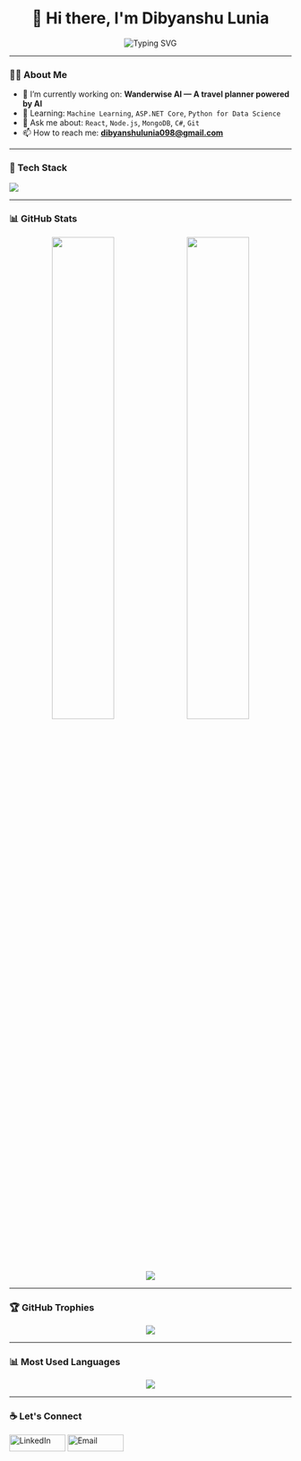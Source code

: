 <h1 align="center">
👋 Hi there, I'm Dibyanshu Lunia
</h1>
<p align="center">
  <img src="https://readme-typing-svg.demolab.com?font=Fira+Code&pause=1000&center=true&width=435&lines=MERN+Stack+Developer;AI+and+ML+Enthusiast;Always+Learning+Something+New" alt="Typing SVG" />
</p>

---

### 🧑‍💻 About Me
- 🔭 I’m currently working on: **Wanderwise AI — A travel planner powered by AI**
- 🌱 Learning: `Machine Learning`, `ASP.NET Core`, `Python for Data Science`
- 💬 Ask me about: `React`, `Node.js`, `MongoDB`, `C#`, `Git`
- 📫 How to reach me: **dibyanshulunia098@gmail.com**

---

### 🚀 Tech Stack
<p align="left">
  <img src="https://skillicons.dev/icons?i=react,nodejs,mongodb,express,html,css,js,ts,git,github,vscode,linux,docker,netlify,vercel,python,azure,c,cpp" />
</p>

---

### 📊 GitHub Stats

<p align="center">
  <img src="https://github-readme-stats.vercel.app/api?username=dibyanshulunia25&show_icons=true&theme=tokyonight&hide_border=false" width="47%" />
  <img src="https://github-readme-streak-stats.herokuapp.com?user=dibyanshulunia25&theme=tokyonight&hide_border=false" width="47%" />
</p>

<p align="center">
  <img src="https://github-readme-activity-graph.vercel.app/graph?username=dibyanshulunia25&theme=tokyo-night&area=true&hide_border=false" />
</p>

---

### 🏆 GitHub Trophies
<p align="center">
  <img src="https://github-profile-trophy.vercel.app/?username=dibyanshulunia25&theme=tokyonight&margin-w=10&row=2&column=3" />
</p>

---

### 📊 Most Used Languages
<p align="center">
  <img src="https://github-readme-stats.vercel.app/api/top-langs/?username=dibyanshulunia25&layout=compact&theme=tokyonight&hide_border=false" />
</p>

---

### ☕ Let's Connect
<p align="left">
  <a href="https://www.linkedin.com/in/dibyanshulunia25/" target="_blank"><img width="100" height="30" alt="LinkedIn" src="https://img.shields.io/badge/LinkedIn-blue?style=flat-square&logo=linkedin"></a>
  <a href="mailto:dibyanshulunia098@gmail.com" target="_blank"><img width="100" height="30" alt="Email" src="https://img.shields.io/badge/Email-D14836?style=flat-square&logo=gmail&logoColor=white"></a>
</p>
